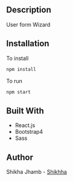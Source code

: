 ## Description

User form Wizard

## Installation

To install

```bash
npm install
```

To run

```bash
npm start
```

## Built With

- React.js
- Bootstrap4
- Sass


## Author

Shikha Jhamb - [Shikhha](https://github.com/Shikhha)
